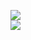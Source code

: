 [![](https://img.shields.io/badge/Made%20With-Github%20Spray-lightgrey.svg?style=for-the-badge&logo=github)](https://github.com/Annihil/github-spray#7046)  
[![](https://i.imgur.com/2DrTn0Z.gif)](https://github.com/Annihil/github-spray)